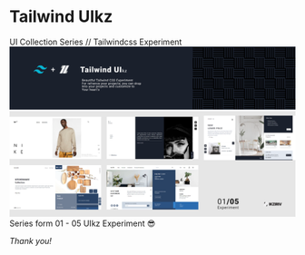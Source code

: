 # Tailwind UIkz
UI Collection Series // Tailwindcss Experiment
<br> 
<img src="asset/cover.png" alt="Cover Tailwind UIkz">
<img src="asset/0105.png" alt="Review 0105 Series UIkz">
<br> Series form 01 - 05 UIkz Experiment 😎

_Thank you!_
